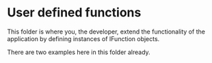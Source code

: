 # User defined functions

This folder is where you, the developer, extend the functionality of the application by defining instances of IFunction objects. 

There are two examples here in this folder already. 